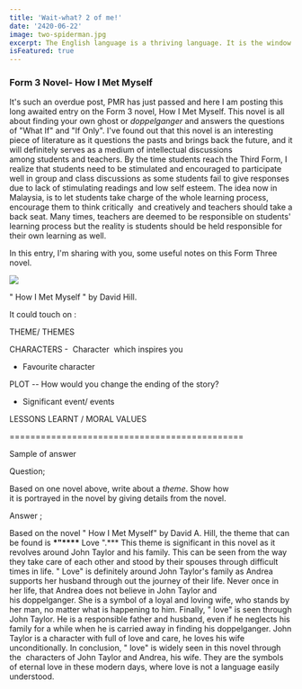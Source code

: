 ```yaml
---
title: 'Wait-what? 2 of me!'
date: '2420-06-22'
image: two-spiderman.jpg
excerpt: The English language is a thriving language. It is the window of various disciplines and knowledge. If you want to know more about the world, learn English...
isFeatured: true
---
```


### Form 3 Novel- How I Met Myself

It's such an overdue post, PMR has just passed and here I am posting this long awaited entry on the Form 3 novel, How I Met Myself. This novel is all about finding your own ghost or *doppelganger* and answers the questions of "What If" and "If Only". I've found out that this novel is an interesting piece of literature as it questions the pasts and brings back the future, and it will definitely serves as a medium of intellectual discussions among students and teachers. By the time students reach the Third Form, I realize that students need to be stimulated and encouraged to participate well in group and class discussions as some students fail to give responses due to lack of stimulating readings and low self esteem. The idea now in Malaysia, is to let students take charge of the whole learning process, encourage them to think critically  and creatively and teachers should take a back seat. Many times, teachers are deemed to be responsible on students' learning process but the reality is students should be held responsible for their own learning as well.

In this entry, I'm sharing with you, some useful notes on this Form Three novel.

[![](http://1.bp.blogspot.com/-HPohgTM90uQ/UpM0DZYACSI/AAAAAAAAAHE/rqXLG36cM-E/s640/novel.jpg)](http://1.bp.blogspot.com/-HPohgTM90uQ/UpM0DZYACSI/AAAAAAAAAHE/rqXLG36cM-E/s1600/novel.jpg)

" How I Met Myself " by David Hill.

It could touch on :

THEME/ THEMES

CHARACTERS -  Character  which inspires you

- Favourite character

PLOT -- How would you change the ending of the story?

- Significant event/ events

LESSONS LEARNT / MORAL VALUES

=============================================

Sample of answer

Question;

Based on one novel above, write about a *theme*. Show how\
it is portrayed in the novel by giving details from the novel.

Answer ;

Based on the novel " How I Met Myself" by David A. Hill, the theme that can be found is **\*"\*\*\*\*** Love ".\*\*\* This theme is significant in this novel as it revolves around John Taylor and his family. This can be seen from the way they take care of each other and stood by their spouses through difficult times in life. " Love" is definitely around John Taylor's family as Andrea supports her husband through out the journey of their life. Never once in her life, that Andrea does not believe in John Taylor and his doppelganger. She is a symbol of a loyal and loving wife, who stands by her man, no matter what is happening to him. Finally, " love" is seen through John Taylor. He is a responsible father and husband, even if he neglects his family for a while when he is carried away in finding his doppelganger. John Taylor is a character with full of love and care, he loves his wife unconditionally. In conclusion, " love" is widely seen in this novel through the  characters of John Taylor and Andrea, his wife. They are the symbols of eternal love in these modern days, where love is not a language easily understood.
